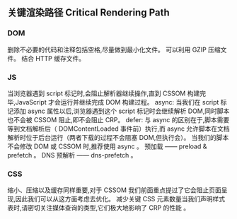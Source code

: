 ## 关键渲染路径 Critical Rendering Path
### DOM
删除不必要的代码和注释包括空格,尽量做到最小化文件。
可以利用 GZIP 压缩文件。
结合 HTTP 缓存文件。

### JS
当浏览器遇到 script 标记时,会阻止解析器继续操作,直到 CSSOM 构建完毕,JavaScript 才会运行并继续完成 DOM 构建过程。
async: 当我们在 script 标记添加 async 属性以后,浏览器遇到这个 script 标记时会继续解析 DOM,同时脚本也不会被 CSSOM 阻止,即不会阻止 CRP。
defer: 与 async 的区别在于,脚本需要等到文档解析后（ DOMContentLoaded 事件前）执行,而 async 允许脚本在文档解析时位于后台运行（两者下载的过程不会阻塞 DOM,但执行会）。
当我们的脚本不会修改 DOM 或 CSSOM 时,推荐使用 async 。
预加载 —— preload & prefetch 。
DNS 预解析 —— dns-prefetch 。

### CSS
缩小、压缩以及缓存同样重要,对于 CSSOM 我们前面重点提过了它会阻止页面呈现,因此我们可以从这方面考虑去优化。
减少关键 CSS 元素数量当我们声明样式表时,请密切关注媒体查询的类型,它们极大地影响了 CRP 的性能 。
